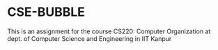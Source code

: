 # CSE-BUBBLE

This is an assignment for the course CS220: Computer Organization at dept. of Computer Science and Engineering in IIT Kanpur
